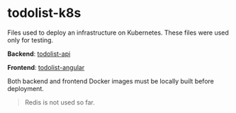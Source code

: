 # todolist-k8s

Files used to deploy an infrastructure on Kubernetes.
These files were used only for testing.

**Backend**: [todolist-api](https://github.com/vinicius-lima/todolist-api)

**Frontend**: [todolist-angular](https://github.com/vinicius-lima/todolist-angular)

Both backend and frontend Docker images must be locally built before deployment.

> Redis is not used so far.
